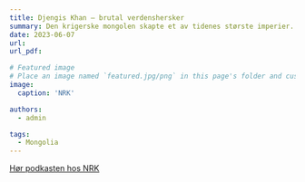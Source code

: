 ```yaml
---
title: Djengis Khan – brutal verdenshersker
summary: Den krigerske mongolen skapte et av tidenes største imperier.
date: 2023-06-07
url: 
url_pdf: 

# Featured image
# Place an image named `featured.jpg/png` in this page's folder and customize its options here.
image: 
  caption: 'NRK'

authors:
  - admin

tags:
  - Mongolia
---
```

[Hør podkasten hos NRK](https://radio.nrk.no/podkast/historiske_kjendiser/sesong/1/l_99a87293-985e-40da-a872-93985eb0da0f)